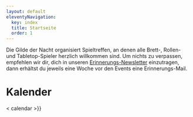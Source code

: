 ```yaml
---
layout: default
eleventyNavigation:
  key: index
  title: Startseite
  order: 1
---
```


Die Gilde der Nacht organisiert Spieltreffen, an denen alle Brett-, Rollen- und Tabletop-Spieler herzlich willkommen sind. Um nichts zu verpassen, empfehlen wir dir, dich in unseren [Erinnerungs-Newsletter](/kontakt) einzutragen, dann erhältst du jeweils eine Woche vor den Events eine Erinnerungs-Mail.

# Kalender

< calendar >}}

